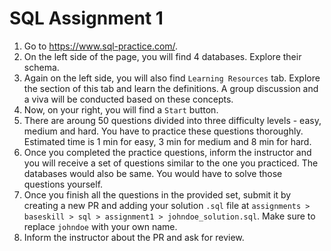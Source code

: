# SQL Assignment 1

1. Go to https://www.sql-practice.com/.
2. On the left side of the page, you will find 4 databases. Explore their schema.
3. Again on the left side, you will also find `Learning Resources` tab. Explore the section of this tab and learn the definitions. A group discussion and a viva will be conducted based on these concepts.
4. Now, on your right, you will find a `Start` button.
5. There are aroung 50 questions divided into three difficulty levels - easy, medium and hard. You have to practice these questions thoroughly. Estimated time is 1 min for easy, 3 min for medium and 8 min for hard.
6. Once you completed the practice questions, inform the instructor and you will receive a set of questions similar to the one you practiced. The databases would also be same. You would have to solve those questions yourself.
7. Once you finish all the questions in the provided set, submit it by creating a new PR and adding your solution `.sql` file at `assignments > baseskill > sql > assignment1 > johndoe_solution.sql`. Make sure to replace `johndoe` with your own name.
8. Inform the instructor about the PR and ask for review.